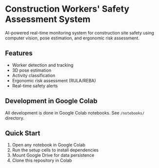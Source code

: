 # Construction Workers' Safety Assessment System

AI-powered real-time monitoring system for construction site safety using computer vision, pose estimation, and ergonomic risk assessment.

## Features
- Worker detection and tracking
- 3D pose estimation
- Activity classification
- Ergonomic risk assessment (RULA/REBA)
- Real-time safety alerts

## Development in Google Colab
All development is done in Google Colab notebooks. See `/notebooks/` directory.

## Quick Start
1. Open any notebook in Google Colab
2. Run the setup cells to install dependencies
3. Mount Google Drive for data persistence
4. Clone this repository in Colab